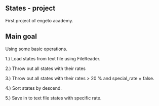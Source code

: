 States - project
--

First project of engeto academy.

Main goal
--

Using some basic operations.

1.) Load states from text file using FileReader.

2.) Throw out all states with their rates

3.) Throw out all states with their rates > 20 % and special_rate = false.

4.) Sort states by descend.

5.) Save in to text file states with specific rate.
